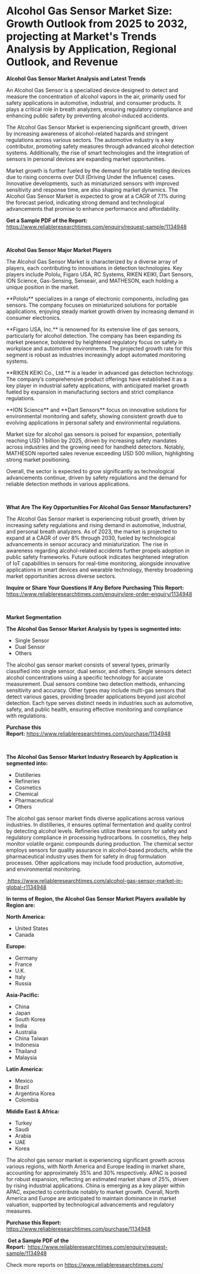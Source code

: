 <p><h1>Alcohol Gas Sensor Market Size: Growth Outlook from 2025 to 2032, projecting at Market's Trends Analysis by Application, Regional Outlook, and Revenue</h1></p><p><strong>Alcohol Gas Sensor Market Analysis and Latest Trends</strong></p>
<p><p>An Alcohol Gas Sensor is a specialized device designed to detect and measure the concentration of alcohol vapors in the air, primarily used for safety applications in automotive, industrial, and consumer products. It plays a critical role in breath analyzers, ensuring regulatory compliance and enhancing public safety by preventing alcohol-induced accidents.</p><p>The Alcohol Gas Sensor Market is experiencing significant growth, driven by increasing awareness of alcohol-related hazards and stringent regulations across various sectors. The automotive industry is a key contributor, promoting safety measures through advanced alcohol detection systems. Additionally, the rise of smart technologies and the integration of sensors in personal devices are expanding market opportunities. </p><p>Market growth is further fueled by the demand for portable testing devices due to rising concerns over DUI (Driving Under the Influence) cases. Innovative developments, such as miniaturized sensors with improved sensitivity and response time, are also shaping market dynamics. The Alcohol Gas Sensor Market is expected to grow at a CAGR of 7.1% during the forecast period, indicating strong demand and technological advancements that promise to enhance performance and affordability.</p></p>
<p><strong>Get a Sample PDF of the Report:&nbsp;</strong> <a href="https://www.reliableresearchtimes.com/enquiry/request-sample/1134948?utm_campaign=2271&utm_medium=2&utm_source=Github&utm_content=ia&utm_term=10022025&utm_id=alcohol-gas-sensor">https://www.reliableresearchtimes.com/enquiry/request-sample/1134948</a></p>
<p>&nbsp;</p>
<p><strong>Alcohol Gas Sensor Major Market Players</strong></p>
<p><p>The Alcohol Gas Sensor Market is characterized by a diverse array of players, each contributing to innovations in detection technologies. Key players include Pololu, Figaro USA, RC Systems, RIKEN KEIKI, Dart Sensors, ION Science, Gas-Sensing, Senseair, and MATHESON, each holding a unique position in the market.</p><p>**Pololu** specializes in a range of electronic components, including gas sensors. The company focuses on miniaturized solutions for portable applications, enjoying steady market growth driven by increasing demand in consumer electronics.</p><p>**Figaro USA, Inc.** is renowned for its extensive line of gas sensors, particularly for alcohol detection. The company has been expanding its market presence, bolstered by heightened regulatory focus on safety in workplace and automotive environments. The projected growth rate for this segment is robust as industries increasingly adopt automated monitoring systems.</p><p>**RIKEN KEIKI Co., Ltd.** is a leader in advanced gas detection technology. The company’s comprehensive product offerings have established it as a key player in industrial safety applications, with anticipated market growth fueled by expansion in manufacturing sectors and strict compliance regulations.</p><p>**ION Science** and **Dart Sensors** focus on innovative solutions for environmental monitoring and safety, showing consistent growth due to evolving applications in personal safety and environmental regulations.</p><p>Market size for alcohol gas sensors is poised for expansion, potentially reaching USD 1 billion by 2025, driven by increasing safety mandates across industries and the growing need for handheld detectors. Notably, MATHESON reported sales revenue exceeding USD 500 million, highlighting strong market positioning.</p><p>Overall, the sector is expected to grow significantly as technological advancements continue, driven by safety regulations and the demand for reliable detection methods in various applications.</p></p>
<p>&nbsp;</p>
<p><strong>What Are The Key Opportunities For Alcohol Gas Sensor Manufacturers?</strong></p>
<p><p>The Alcohol Gas Sensor market is experiencing robust growth, driven by increasing safety regulations and rising demand in automotive, industrial, and personal breath analyzers. As of 2023, the market is projected to expand at a CAGR of over 8% through 2030, fueled by technological advancements in sensor accuracy and miniaturization. The rise in awareness regarding alcohol-related accidents further propels adoption in public safety frameworks. Future outlook indicates heightened integration of IoT capabilities in sensors for real-time monitoring, alongside innovative applications in smart devices and wearable technology, thereby broadening market opportunities across diverse sectors.</p></p>
<p><strong>Inquire or Share Your Questions If Any Before Purchasing This Report:</strong> <a href="https://www.reliableresearchtimes.com/enquiry/pre-order-enquiry/1134948?utm_campaign=2271&utm_medium=2&utm_source=Github&utm_content=ia&utm_term=10022025&utm_id=alcohol-gas-sensor">https://www.reliableresearchtimes.com/enquiry/pre-order-enquiry/1134948</a></p>
<p>&nbsp;</p>
<p><strong>Market Segmentation</strong></p>
<p><strong>The Alcohol Gas Sensor Market Analysis by types is segmented into:</strong></p>
<p><ul><li>Single Sensor</li><li>Dual Sensor</li><li>Others</li></ul></p>
<p><p>The alcohol gas sensor market consists of several types, primarily classified into single sensor, dual sensor, and others. Single sensors detect alcohol concentrations using a specific technology for accurate measurement. Dual sensors combine two detection methods, enhancing sensitivity and accuracy. Other types may include multi-gas sensors that detect various gases, providing broader applications beyond just alcohol detection. Each type serves distinct needs in industries such as automotive, safety, and public health, ensuring effective monitoring and compliance with regulations.</p></p>
<p><strong>Purchase this Report:&nbsp;</strong><a href="https://www.reliableresearchtimes.com/purchase/1134948?utm_campaign=2271&utm_medium=2&utm_source=Github&utm_content=ia&utm_term=10022025&utm_id=alcohol-gas-sensor">https://www.reliableresearchtimes.com/purchase/1134948</a></p>
<p>&nbsp;</p>
<p><strong>The Alcohol Gas Sensor Market Industry Research by Application is segmented into:</strong></p>
<p><ul><li>Distilleries</li><li>Refineries</li><li>Cosmetics</li><li>Chemical</li><li>Pharmaceutical</li><li>Others</li></ul></p>
<p><p>The alcohol gas sensor market finds diverse applications across various industries. In distilleries, it ensures optimal fermentation and quality control by detecting alcohol levels. Refineries utilize these sensors for safety and regulatory compliance in processing hydrocarbons. In cosmetics, they help monitor volatile organic compounds during production. The chemical sector employs sensors for quality assurance in alcohol-based products, while the pharmaceutical industry uses them for safety in drug formulation processes. Other applications may include food production, automotive, and environmental monitoring.</p></p>
<p><a href="https://www.reliableresearchtimes.com/alcohol-gas-sensor-market-in-global-r1134948?utm_campaign=2271&utm_medium=2&utm_source=Github&utm_content=ia&utm_term=10022025&utm_id=alcohol-gas-sensor">&nbsp;https://www.reliableresearchtimes.com/alcohol-gas-sensor-market-in-global-r1134948</a></p>
<p><strong>In terms of Region, the Alcohol Gas Sensor Market Players available by Region are:</strong></p>
<p>
    <p> <strong> North America: </strong>
        <ul>
            <li>United States</li>
            <li>Canada</li>
        </ul>
        </p> 
    <p> <strong> Europe: </strong>
        <ul>
            <li>Germany</li>
            <li>France</li>
            <li>U.K.</li>
            <li>Italy</li>
            <li>Russia</li>
        </ul>
        </p> 
    <p> <strong> Asia-Pacific: </strong>
        <ul>
            <li>China</li>
            <li>Japan</li>
            <li>South Korea</li>
            <li>India</li>
            <li>Australia</li>
            <li>China Taiwan</li>
            <li>Indonesia</li>
            <li>Thailand</li>
            <li>Malaysia</li>
        </ul>
        </p> 
    <p> <strong> Latin America: </strong>
        <ul>
            <li>Mexico</li>
            <li>Brazil</li>
            <li>Argentina Korea</li>
            <li>Colombia</li>
        </ul>
        </p> 
    <p> <strong> Middle East & Africa: </strong>
        <ul>
            <li>Turkey</li>
            <li>Saudi</li>
            <li>Arabia</li>
            <li>UAE</li>
            <li>Korea</li>
        </ul>
    </p>
    </p>
<p><p>The alcohol gas sensor market is experiencing significant growth across various regions, with North America and Europe leading in market share, accounting for approximately 35% and 30% respectively. APAC is poised for robust expansion, reflecting an estimated market share of 25%, driven by rising industrial applications. China is emerging as a key player within APAC, expected to contribute notably to market growth. Overall, North America and Europe are anticipated to maintain dominance in market valuation, supported by technological advancements and regulatory measures.</p></p>
<p><strong>Purchase this Report: </strong><a href="https://www.reliableresearchtimes.com/purchase/1134948?utm_campaign=2271&utm_medium=2&utm_source=Github&utm_content=ia&utm_term=10022025&utm_id=alcohol-gas-sensor">https://www.reliableresearchtimes.com/purchase/1134948</a></p>
<p>&nbsp;<strong>Get a Sample PDF of the Report:&nbsp;&nbsp;</strong><a href="https://www.reliableresearchtimes.com/enquiry/request-sample/1134948?utm_campaign=2271&utm_medium=2&utm_source=Github&utm_content=ia&utm_term=10022025&utm_id=alcohol-gas-sensor">https://www.reliableresearchtimes.com/enquiry/request-sample/1134948</a></p>
<p><strong></strong></p>
<p>Check more reports on <a href="https://www.reliableresearchtimes.com/?utm_campaign=2271&utm_medium=2&utm_source=Github&utm_content=ia&utm_term=10022025&utm_id=alcohol-gas-sensor">https://www.reliableresearchtimes.com/</a></p>